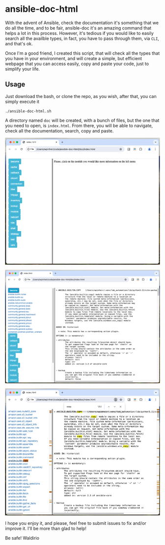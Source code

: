 # ansible-doc-html

With the advent of Ansible, check the documentation it's something that we do all the time, and to be fair, ansible-doc it's an amazing command that helps a lot in this process. However, it's tedious if you would like to easily search all the availble types, in fact, you have to pass through them, via `CLI`, and that's ok.

Once I'm a good friend, I created this script, that will check all the types that you have in your environment, and will create a simple, but efficient webpage that you can access easily, copy and paste your code, just to simplify your life.

## Usage

Just download the bash, or clone the repo, as you wish, after that, you can simply execute it
```
./ansible-doc-html.sh
```

A directory named `doc` will be created, with a bunch of files, but the one that you need to open, is `index.html`. From there, you will be able to navigate, check all the documentation, search, copy and paste.

![main page](assets/web_main.png)

![become sub menu](assets/become_sub_menu.png)

![ansible.builtin.copy module](assets/copy_module.png)

I hope you enjoy it, and please, feel free to submit issues to fix and/or improve it. I'll be more than glad to help!

Be safe!
Waldirio
